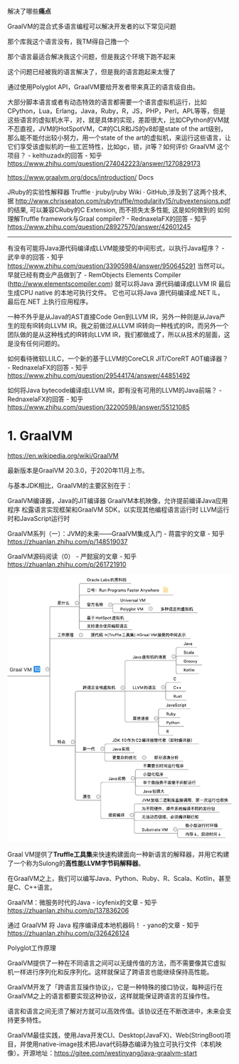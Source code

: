 
 






解决了哪些**痛点**

GraalVM的混合式多语言编程可以解决开发者的以下常见问题

那个库我这个语言没有，我TM得自己撸一个

那个语言最适合解决我这个问题，但是我这个环境下跑不起来

这个问题已经被我的语言解决了，但是我的语言跑起来太慢了

通过使用Polyglot API，GraalVM要给开发者带来真正的语言级自由。


大部分脚本语言或者有动态特效的语言都需要一个语言虚拟机运行，比如CPython，Lua，Erlang，Java，Ruby，R，JS，PHP，Perl，APL等等，但是这些语言的虚拟机水平，对，就是具体的实现，差距很大，比如CPython的VM就不忍直视，JVM的HotSpotVM，C#的CLR和JS的v8却是state of the art级别，那么能不能付出较小努力，用一个state of the art的虚拟机，来运行这些语言，让它们享受该虚拟机的一些工匠特性，比如gc，锁，jit等？如何评价 GraalVM 这个项目？ - kelthuzadx的回答 - 知乎
https://www.zhihu.com/question/274042223/answer/1270829173





https://www.graalvm.org/docs/introduction/ Docs

JRuby的实验性解释器 Truffle · jruby/jruby Wiki · GitHub,涉及到了这两个技术,据 http://www.chrisseaton.com/rubytruffle/modularity15/rubyextensions.pdf 的结果, 可以兼容CRuby的C Extension, 而不损失太多性能, 这是如何做到的
如何理解Truffle framework与Graal compiler? - RednaxelaFX的回答 - 知乎
https://www.zhihu.com/question/28927570/answer/42601245


------------------------------------


有没有可能将Java源代码编译成LLVM能接受的中间形式，以执行Java程序？ - 武辛辛的回答 - 知乎
https://www.zhihu.com/question/33905984/answer/950645291
当然可以。早就已经有商业产品做到了 - RemObjects Elements Compiler (http://www.elementscompiler.com) 就可以将Java 源代码编译成LLVM IR 最后生成CPU native 的本地可执行文件。 它也可以将Java 源代码编译成.NET IL， 最后在.NET 上执行应用程序。

一种不外乎是从Java的AST直接Code Gen到LLVM IR，另外一种则是从Java产生的现有IR转向LLVM IR。我之前做过从LLVM IR转向一种栈式的IR，而另外一个团队做的是从这种栈式的IR转向LLVM IR，我们都做成了，所以从技术的层面，这是没有任何问题的。


如何看待微软LLILC，一个新的基于LLVM的CoreCLR JIT/CoreRT AOT编译器？ - RednaxelaFX的回答 - 知乎
https://www.zhihu.com/question/29544174/answer/44851492


如何将Java bytecode编译成LLVM IR，即有没有可用的LLVM的Java前端？ - RednaxelaFX的回答 - 知乎
https://www.zhihu.com/question/32200598/answer/55121085







# 1. GraalVM



https://en.wikipedia.org/wiki/GraalVM





最新版本是GraalVM 20.3.0，于2020年11月上市。

与基本JDK相比，GraalVM的主要区别在于：

GraalVM编译器，Java的JIT编译器
GraalVM本机映像，允许提前编译Java应用程序
松露语言实现框架和GraalVM SDK，以实现其他编程语言运行时
LLVM运行时和JavaScript运行时

GraalVM系列（一）：JVM的未来——GraalVM集成入门 - 蒋震宇的文章 - 知乎
https://zhuanlan.zhihu.com/p/148519037

GraalVM源码阅读（0） - 严懿宸的文章 - 知乎
https://zhuanlan.zhihu.com/p/261721910


![v2-8332f69957ca41087d01f52d34d9ba19_b](_v_images/20210319112615452_26523.jpg)


Graal VM提供了**Truffle工具集**来快速构建面向一种新语言的解释器，并用它构建了一个称为Sulong的**高性能LLVM字节码解释器**。

在GraalVM之上，我们可以编写Java、Python、Ruby、R、Scala、Kotlin，甚至是C、C++语言。

GraalVM：微服务时代的Java - icyfenix的文章 - 知乎
https://zhuanlan.zhihu.com/p/137836206

通过 GraalVM 将 Java 程序编译成本地机器码！ - yano的文章 - 知乎
https://zhuanlan.zhihu.com/p/326426124












Polyglot工作原理

GraalVM提供了一种在不同语言之间可以无缝传值的方法，而不需要像其它虚拟机一样进行序列化和反序列化。这样就保证了跨语言也能继续保持高性能。

GraalVM开发了「跨语言互操作协议」，它是一种特殊的接口协议，每种运行在GraalVM之上的语言都要实现这种协议，这样就能保证跨语言的互操作性。

语言和语言之间无须了解对方就可以高效传值。该协议还在不断改进中，未来会支持更多特性。




GraalVM最佳实践，使用Java开发CLI、Desktop(JavaFX)、Web(StringBoot)项目，并使用native-image技术把Java代码静态编译为独立可执行文件（本机映像）。开源地址：https://gitee.com/westinyang/java-graalvm-start
















